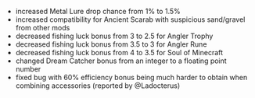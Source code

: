- increased Metal Lure drop chance from 1% to 1.5%
- increased compatibility for Ancient Scarab with suspicious sand/gravel from other mods
- decreased fishing luck bonus from 3 to 2.5 for Angler Trophy
- decreased fishing luck bonus from 3.5 to 3 for Angler Rune
- decreased fishing luck bonus from 4 to 3.5 for Soul of Minecraft
- changed Dream Catcher bonus from an integer to a floating point number
- fixed bug with 60% efficiency bonus being much harder to obtain when combining accessories (reported by @Ladocterus)